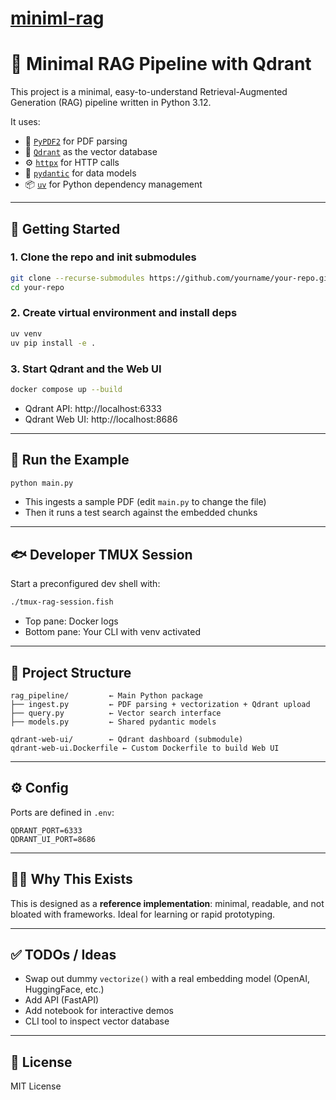# [miniml-rag](https://github.com/sealablab/miniml-rag)
# 🧠 Minimal RAG Pipeline with Qdrant

This project is a minimal, easy-to-understand Retrieval-Augmented Generation (RAG) pipeline written in Python 3.12.

It uses:
- 🧾 [`PyPDF2`](https://pypi.org/project/pypdf2/) for PDF parsing
- 🧬 [`Qdrant`](https://qdrant.tech) as the vector database
- ⚙️ [`httpx`](https://www.python-httpx.org/) for HTTP calls
- 🔧 [`pydantic`](https://docs.pydantic.dev/) for data models
- 📦 [`uv`](https://github.com/astral-sh/uv) for Python dependency management

---

## 🚀 Getting Started

### 1. Clone the repo and init submodules

```bash
git clone --recurse-submodules https://github.com/yourname/your-repo.git
cd your-repo
```

### 2. Create virtual environment and install deps

```bash
uv venv
uv pip install -e .
```

### 3. Start Qdrant and the Web UI

```bash
docker compose up --build
```

- Qdrant API: http://localhost:6333
- Qdrant Web UI: http://localhost:8686

---

## 🧪 Run the Example

```bash
python main.py
```

- This ingests a sample PDF (edit `main.py` to change the file)
- Then it runs a test search against the embedded chunks

---

## 🐟 Developer TMUX Session

Start a preconfigured dev shell with:

```bash
./tmux-rag-session.fish
```

- Top pane: Docker logs
- Bottom pane: Your CLI with venv activated

---

## 📁 Project Structure

```text
rag_pipeline/         ← Main Python package
├── ingest.py         ← PDF parsing + vectorization + Qdrant upload
├── query.py          ← Vector search interface
├── models.py         ← Shared pydantic models

qdrant-web-ui/        ← Qdrant dashboard (submodule)
qdrant-web-ui.Dockerfile ← Custom Dockerfile to build Web UI
```

---

## ⚙️ Config

Ports are defined in `.env`:

```env
QDRANT_PORT=6333
QDRANT_UI_PORT=8686
```

---

## 🙋‍♀️ Why This Exists

This is designed as a **reference implementation**: minimal, readable, and not bloated with frameworks. Ideal for learning or rapid prototyping.

---

## ✅ TODOs / Ideas

- Swap out dummy `vectorize()` with a real embedding model (OpenAI, HuggingFace, etc.)
- Add API (FastAPI)
- Add notebook for interactive demos
- CLI tool to inspect vector database

---

## 📝 License

MIT License
```




